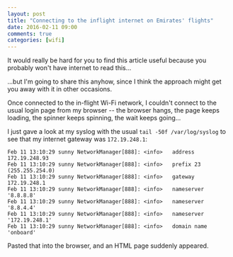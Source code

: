 ```yaml
---
layout: post
title: "Connecting to the inflight internet on Emirates' flights"
date: 2016-02-11 09:00
comments: true
categories: [wifi]
---
```


It would really be hard for you to find this article useful because
you probably won't have internet to read this...

<!-- more -->

...but I'm going to share this anyhow, since I think the approach might
get you away with it in other occasions.

Once connected to the in-flight Wi-Fi network, I couldn't
connect to the usual login page from my browser -- the browser hangs,
the page keeps loading, the spinner keeps spinning, the wait keeps going...

I just gave a look at my syslog with the usual
`tail -50f /var/log/syslog` to see that my internet gateway
was `172.19.248.1`:

```
Feb 11 13:10:29 sunny NetworkManager[888]: <info>   address 172.19.248.93
Feb 11 13:10:29 sunny NetworkManager[888]: <info>   prefix 23 (255.255.254.0)
Feb 11 13:10:29 sunny NetworkManager[888]: <info>   gateway 172.19.248.1
Feb 11 13:10:29 sunny NetworkManager[888]: <info>   nameserver '8.8.8.8'
Feb 11 13:10:29 sunny NetworkManager[888]: <info>   nameserver '8.8.4.4'
Feb 11 13:10:29 sunny NetworkManager[888]: <info>   nameserver '172.19.248.1'
Feb 11 13:10:29 sunny NetworkManager[888]: <info>   domain name 'onboard'
```

Pasted that into the browser, and an HTML page suddenly appeared.
